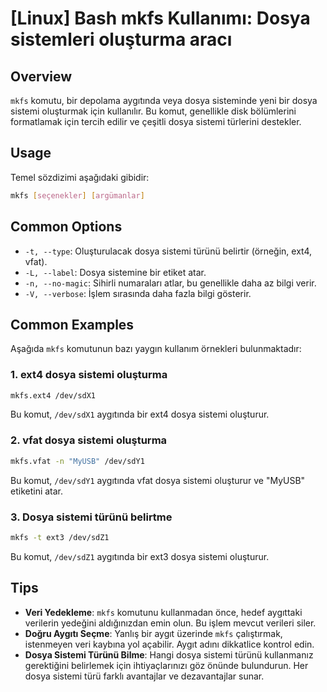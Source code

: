# [Linux] Bash mkfs Kullanımı: Dosya sistemleri oluşturma aracı

## Overview
`mkfs` komutu, bir depolama aygıtında veya dosya sisteminde yeni bir dosya sistemi oluşturmak için kullanılır. Bu komut, genellikle disk bölümlerini formatlamak için tercih edilir ve çeşitli dosya sistemi türlerini destekler.

## Usage
Temel sözdizimi aşağıdaki gibidir:
```bash
mkfs [seçenekler] [argümanlar]
```

## Common Options
- `-t, --type`: Oluşturulacak dosya sistemi türünü belirtir (örneğin, ext4, vfat).
- `-L, --label`: Dosya sistemine bir etiket atar.
- `-n, --no-magic`: Sihirli numaraları atlar, bu genellikle daha az bilgi verir.
- `-V, --verbose`: İşlem sırasında daha fazla bilgi gösterir.

## Common Examples
Aşağıda `mkfs` komutunun bazı yaygın kullanım örnekleri bulunmaktadır:

### 1. ext4 dosya sistemi oluşturma
```bash
mkfs.ext4 /dev/sdX1
```
Bu komut, `/dev/sdX1` aygıtında bir ext4 dosya sistemi oluşturur.

### 2. vfat dosya sistemi oluşturma
```bash
mkfs.vfat -n "MyUSB" /dev/sdY1
```
Bu komut, `/dev/sdY1` aygıtında vfat dosya sistemi oluşturur ve "MyUSB" etiketini atar.

### 3. Dosya sistemi türünü belirtme
```bash
mkfs -t ext3 /dev/sdZ1
```
Bu komut, `/dev/sdZ1` aygıtında bir ext3 dosya sistemi oluşturur.

## Tips
- **Veri Yedekleme**: `mkfs` komutunu kullanmadan önce, hedef aygıttaki verilerin yedeğini aldığınızdan emin olun. Bu işlem mevcut verileri siler.
- **Doğru Aygıtı Seçme**: Yanlış bir aygıt üzerinde `mkfs` çalıştırmak, istenmeyen veri kaybına yol açabilir. Aygıt adını dikkatlice kontrol edin.
- **Dosya Sistemi Türünü Bilme**: Hangi dosya sistemi türünü kullanmanız gerektiğini belirlemek için ihtiyaçlarınızı göz önünde bulundurun. Her dosya sistemi türü farklı avantajlar ve dezavantajlar sunar.